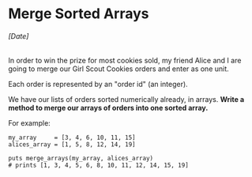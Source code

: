 # Merge Sorted Arrays
###### [Date]

In order to win the prize for most cookies sold, my friend Alice and I are going to merge our Girl Scout Cookies orders and enter as one unit.

Each order is represented by an "order id" (an integer).

We have our lists of orders sorted numerically already, in arrays. **Write a method to merge our arrays of orders into one sorted array.**

For example:
```
my_array     = [3, 4, 6, 10, 11, 15]
alices_array = [1, 5, 8, 12, 14, 19]

puts merge_arrays(my_array, alices_array)
# prints [1, 3, 4, 5, 6, 8, 10, 11, 12, 14, 15, 19]
```
